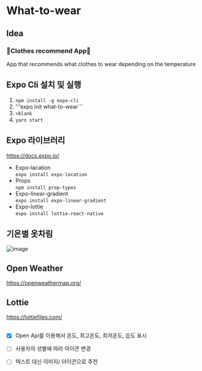 # What-to-wear

## Idea
### 🥼Clothes recommend App👖
App that recommends what clothes to wear depending on the temperature

## Expo Cli 설치 및 실행
1. ```npm install -g expo-cli```
2. '''expo init what-to-wear```
3. ```>blank```
4. ```yarn start```

## Expo 라이브러리
https://docs.expo.io/
* Expo-lacation  
```expo install expo-location```
* Props  
```npm install prop-types```
* Expo-linear-gradient  
```expo install expo-linear-gradient```
* Expo-lottie  
```expo install lottie-react-native```

## 기온별 옷차림
![image](https://user-images.githubusercontent.com/66551410/122415181-a7c14b80-cfc2-11eb-9825-7ab8289fd8d8.png)

## Open Weather
https://openweathermap.org/

## Lottie
https://lottiefiles.com/

## 
- [x] Open Api를 이용해서 온도, 최고온도, 최저온도, 습도 표시
- [ ] 사용자의 성별에 따라 아이콘 변경
- [ ] 텍스트 대신 이미지/ 아이콘으로 추천

